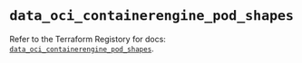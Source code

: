 # `data_oci_containerengine_pod_shapes`

Refer to the Terraform Registory for docs: [`data_oci_containerengine_pod_shapes`](https://registry.terraform.io/providers/oracle/oci/6.18.0/docs/data-sources/containerengine_pod_shapes).
